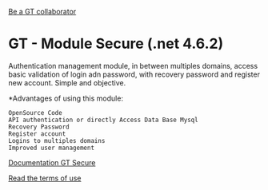 [Be a GT collaborator](http://www.grantingtechnology.org/Secure/User/CrudIdentity/580) 
# GT - Module Secure (.net 4.6.2)
Authentication management module, in between multiples domains, access basic validation of  login adn password, with recovery password and register new account. Simple and objective.

*Advantages of using this module:
```
OpenSource Code
API authentication or directly Access Data Base Mysql
Recovery Password
Register account 
Logins to multiples domains
Improved user management
```
[Documentation GT Secure](http://www.grantingtechnology.org/documentation/secure)

[Read the terms of use](http://www.grantingtechnology.org)
